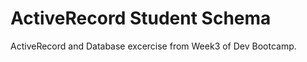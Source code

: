ActiveRecord Student Schema
===========================

ActiveRecord and Database excercise from Week3 of Dev Bootcamp.

